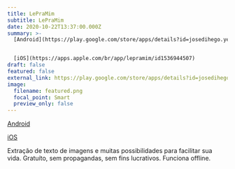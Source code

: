 ```yaml
---
title: LePraMim
subtitle: LePraMim
date: 2020-10-22T13:37:00.000Z
summary: >-
  [Android](https://play.google.com/store/apps/details?id=josedihego.yeux&hl=pt_BR)


  [iOS](https://apps.apple.com/br/app/lepramim/id1536944507)
draft: false
featured: false
external_link: https://play.google.com/store/apps/details?id=josedihego.yeux&hl=pt_BR
image:
  filename: featured.png
  focal_point: Smart
  preview_only: false
---
```

[Android](https://play.google.com/store/apps/details?id=josedihego.yeux&hl=pt_BR)

[iOS](https://apps.apple.com/br/app/lepramim/id1536944507)

Extração de texto de imagens e muitas possibilidades para facilitar sua vida.
Gratuíto, sem propagandas, sem fins lucrativos.
Funciona offline.